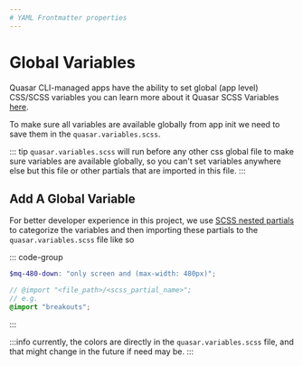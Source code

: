 ```yaml
---
# YAML Frontmatter properties
---
```


# Global Variables

Quasar CLI-managed apps have the ability to set global (app level) CSS/SCSS variables you can learn more about it Quasar SCSS Variables [here](https://quasar.dev/style/sass-scss-variables#introduction).

To make sure all variables are available globally from app init we need to save them in the `quasar.variables.scss`.

::: tip
`quasar.variables.scss` will run before any other css global file to make sure variables are available globally, so you can't set variables anywhere else but this file or other partials that are imported in this file.
:::

## Add A Global Variable

For better developer experience in this project, we use [SCSS nested partials](https://sass-lang.com/documentation/at-rules/import/#nesting) to categorize the variables and then importing these partials to the `quasar.variables.scss` file like so

::: code-group

```scss [_breakouts.scss (SCSS partial)]
$mq-480-down: "only screen and (max-width: 480px)";
```

```scss [quasar.variables.scss]
// @import "<file_path>/<scss_partial_name>";
// e.g.
@import "breakouts";
```

:::

:::info
currently, the colors are directly in the `quasar.variables.scss` file, and that might change in the future if need may be.
:::
